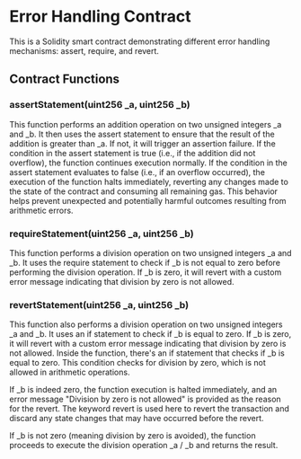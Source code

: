 # Error Handling Contract
  This is a Solidity smart contract demonstrating different error handling mechanisms: assert, require, and revert.

## Contract Functions
  ### assertStatement(uint256 _a, uint256 _b)
  This function performs an addition operation on two unsigned integers _a and _b. It then uses the assert statement to ensure that the result of the addition is greater than _a. If not, it will trigger an assertion failure. If the condition in the assert statement is true (i.e., if the addition did not overflow), the function continues execution normally.
If the condition in the assert statement evaluates to false (i.e., if an overflow occurred), the execution of the function halts immediately, reverting any changes made to the state of the contract and consuming all remaining gas. This behavior helps prevent unexpected and potentially harmful outcomes resulting from arithmetic errors.

### requireStatement(uint256 _a, uint256 _b)
  This function performs a division operation on two unsigned integers _a and _b. It uses the require statement to check if _b is not equal to zero before performing the division operation. If _b is zero, it will revert with a custom error message indicating that division by zero is not allowed.

### revertStatement(uint256 _a, uint256 _b)
  This function also performs a division operation on two unsigned integers _a and _b. It uses an if statement to check if _b is equal to zero. If _b is zero, it will revert with a custom error message indicating that division by zero is not allowed. Inside the function, there's an if statement that checks if _b is equal to zero. This condition checks for division by zero, which is not allowed in arithmetic operations.

If _b is indeed zero, the function execution is halted immediately, and an error message "Division by zero is not allowed" is provided as the reason for the revert. The keyword revert is used here to revert the transaction and discard any state changes that may have occurred before the revert.

If _b is not zero (meaning division by zero is avoided), the function proceeds to execute the division operation _a / _b and returns the result.
